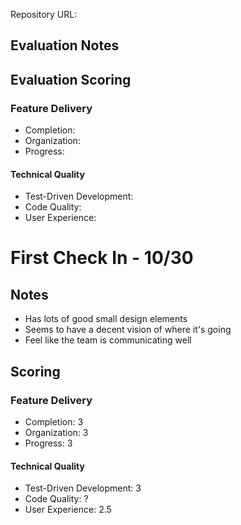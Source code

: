 Repository URL: 

## Evaluation Notes

## Evaluation Scoring

### Feature Delivery

* Completion: 
* Organization: 
* Progress: 

#### Technical Quality

* Test-Driven Development: 
* Code Quality: 
* User Experience: 


# First Check In - 10/30

## Notes

* Has lots of good small design elements
* Seems to have a decent vision of where it's going
* Feel like the team is communicating well

## Scoring

### Feature Delivery

* Completion: 3
* Organization: 3
* Progress: 3

#### Technical Quality

* Test-Driven Development: 3
* Code Quality: ?
* User Experience: 2.5
